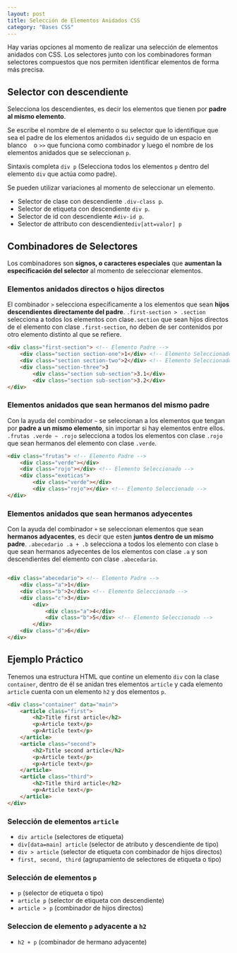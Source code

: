 ```yaml
---
layout: post
title: Selección de Elementos Anidados CSS
category: "Bases CSS"
---
```

Hay varias opciones al momento de realizar una selección de elementos anidados con CSS. Los selectores junto con los combinadores forman selectores compuestos que nos permiten identificar elementos de forma más precisa.

## Selector con descendiente
Selecciona los descendientes, es decir los elementos que tienen por **padre al mismo elemento**. 

Se escribe el nombre de el elemento o su selector que lo identifique que sea el padre de los elementos anidados `div` seguido de un espacio en blanco ` ` o `>>` que funciona como combinador y luego el nombre de los elementos anidados que se seleccionan `p`.

Sintaxis completa `div p` (Selecciona todos los elementos `p` dentro del elemento `div` que actúa como padre).

Se pueden utilizar variaciones al momento de seleccionar un elemento.
- Selector de clase con descendiente `.div-class p`.
- Selector de etiqueta con descendiente `div p`.
- Selector de id con descendiente `#div-id p`.
- Selector de attributo con descendiente`div[att=valor] p`

## Combinadores de Selectores
Los combinadores son **signos, o caracteres especiales** que **aumentan la especificación del selector** al momento de seleccionar elementos.

### Elementos anidados directos o hijos directos
El combinador `>` selecciona específicamente a los elementos que sean **hijos descendientes directamente del padre**.
`.first-section > .section` selecciona a todos los elementos con clase`.section` que sean hijos directos de el elemento con clase `.first-section`, no deben de ser contenidos por otro elemento distinto al que se refiere.
```html
<div class="first-section"> <!-- Elemento Padre -->
    <div class="section section-one">1</div> <!-- Elemento Seleccionado -->
    <div class="section section-two">2</div> <!-- Elemento Seleccionado -->
    <div class="section-three">3
        <div class="section sub-section">3.1</div>
        <div class="section sub-section">3.2</div> 
</div>
```

### Elementos anidados que sean hermanos del mismo padre
Con la ayuda del combinador `~` se seleccionan a los elementos que tengan por **padre a un mismo elemento**, sin importar si hay elementos entre ellos.
`.frutas .verde ~ .rojo` selecciona a todos los elementos con clase `.rojo` que sean hermanos del elemento con clase `.verde`.

```html
<div class="frutas"> <!-- Elemento Padre -->
    <div class="verde"></div>
    <div class="rojo"></div> <!-- Elemento Seleccionado -->
    <div class="exoticas">
        <div class="verde"></div>
        <div class="rojo"></div> <!-- Elemento Seleccionado -->
</div>
```

### Elementos anidados que sean hermanos adyecentes
Con la ayuda del combinador `+` se seleccionan elementos que sean **hermanos adyacentes**, es decir que esten **juntos dentro de un mismo padre**.
`.abecedario .a + .b` selecciona a todos los elemento con clase `b` que sean hermanos adyecentes de los elementos con clase `.a` y son descendientes del elemento con clase `.abecedario`.
```html

<div class="abecedario"> <!-- Elemento Padre -->
    <div class="a">1</div>
    <div class="b">2</div> <!-- Elemento Seleccionado -->
    <div class="c">3</div>
        <div>
            <div class="a">4</div>
            <div class="b">5</div> <!-- Elemento Seleccionado -->
        </div>
    <div class="d">6</div>
</div>
```

## Ejemplo Práctico
Tenemos una estructura HTML que contine un elemento `div` con la clase `container`, dentro de él se anidan tres elementos `article` y cada elemento `article` cuenta con un elemento `h2` y dos elementos `p`.
```html
<div class="container" data="main">
    <article class="first">
        <h2>Title first article</h2>
        <p>Article text</p>
        <p>Article text</p>
    </article>
    <article class="second">
        <h2>Title second article</h2>
        <p>Article text</p>
        <p>Article text</p>
    </article>
    <article class="third">
        <h2>Title third article</h2>
        <p>Article text</p>
    </article>
</div>
```
### Selección de elementos `article`
- `div article` (selectores de etiqueta)
- `div[data=main] article` (selector de atributo y descendiente de tipo)
- `div > article` (selector de etiqueta con combinador de hijos directos)
- `first, second, third` (agrupamiento de selectores de etiqueta o tipo)

### Selección de elementos `p`
- `p` (selector de etiqueta o tipo)
- `article p` (selector de etiqueta con descendiente)
- `article > p` (combinador de hijos directos)

### Seleccion de elemento `p` adyacente a `h2`
- `h2 + p` (combinador de hermano adyacente)
